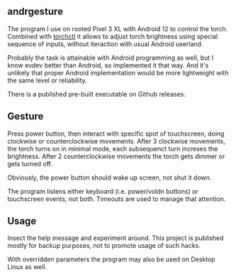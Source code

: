 andrgesture
---

The program I use on rooted Pixel 3 XL with Android 12 to control the torch.
Combined with [torchctl](https://github.com/vi/torchctl) it allows to adjust torch brightness using special sequence of inputs,
without iteraction with usual Android userland.

Probably the task is attainable with Android programming as well, but I know evdev better than Android, so implemented it that way.
And it's unlikely that proper Android implementation would be more lightweight with the same level or reliability.

There is a published pre-built executable on Github releases.

Gesture
---

Press power button, then interact with specific spot of touchscreen, doing clockwise or counterclockwise movements.
After 3 clockwise movements, the torch turns on in minimal mode, each subsequenct turn increses the brightness.
After 2 counterclockwise movements the torch gets dimmer or gets turned off.

Obviously, the power button should wake up screen, not shut it down.

The program listens either keyboard (i.e. power/voldn buttons) or touchscreen events, not both. Timeouts are used to manage that attention.


Usage
---

Insect the help message and experiment around. This project is published mostly for backup purposes, not to promote usage of such hacks.

With overridden parameters the program may also be used on Desktop Linux as well.
